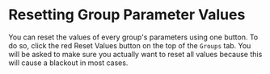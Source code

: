 # Resetting Group Parameter Values

You can reset the values of every group's parameters using one button. To do so, click the red Reset Values button on the top of the `Groups` tab. You will be asked to make sure you actually want to reset all values because this will cause a blackout in most cases.

